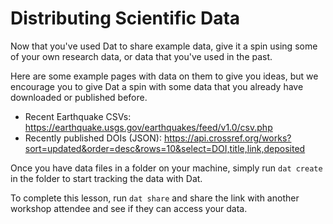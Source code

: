 # Distributing Scientific Data

Now that you've used Dat to share example data, give it a spin using some of your own research data, or data that you've used in the past.

Here are some example pages with data on them to give you ideas, but we encourage you to give Dat a spin with some data that you already have downloaded or published before.

- Recent Earthquake CSVs: https://earthquake.usgs.gov/earthquakes/feed/v1.0/csv.php
- Recently published DOIs (JSON): https://api.crossref.org/works?sort=updated&order=desc&rows=10&select=DOI,title,link,deposited

Once you have data files in a folder on your machine, simply run `dat create` in the folder to start tracking the data with Dat. 

To complete this lesson, run `dat share` and share the link with another workshop attendee and see if they can access your data.
